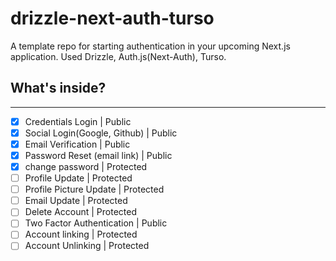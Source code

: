 # drizzle-next-auth-turso
A template repo for starting authentication in your upcoming Next.js application. Used Drizzle, Auth.js(Next-Auth), Turso.


## What's inside?

---
- [x] Credentials Login | Public
- [x] Social Login(Google, Github) | Public
- [x] Email Verification | Public
- [x] Password Reset (email link) | Public
- [x] change password | Protected
- [ ] Profile Update | Protected
- [ ] Profile Picture Update | Protected
- [ ] Email Update | Protected
- [ ] Delete Account | Protected
- [ ] Two Factor Authentication | Public
- [ ] Account linking | Protected
- [ ] Account Unlinking | Protected